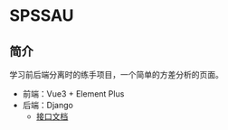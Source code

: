 # SPSSAU
## 简介
学习前后端分离时的练手项目，一个简单的方差分析的页面。

- 前端：Vue3 + Element Plus
- 后端：Django
    - [接口文档](./backend/README.md)
